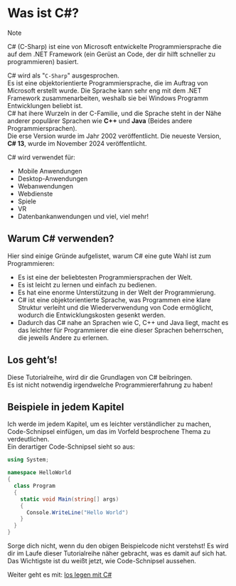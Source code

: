 # Was ist C#?

> [!NOTE]
> C# (C-Sharp) ist eine von Microsoft entwickelte Programmiersprache die auf dem .NET Framework (ein Gerüst an Code, der dir hilft schneller zu programmieren) basiert.  

C# wird als "`C-Sharp`" ausgesprochen.  
Es ist eine objektorientierte Programmiersprache, die im Auftrag von Microsoft erstellt wurde. Die Sprache kann sehr eng mit dem .NET Framework zusammenarbeiten, weshalb sie bei Windows Programm Entwicklungen beliebt ist.  
C# hat ihere Wurzeln in der C-Familie, und die Sprache steht in der Nähe anderer populärer Sprachen wie **C++** und **Java** (Beides andere Programmiersprachen).  
Die erse Version wurde im Jahr 2002 veröffentlicht. Die neueste Version, **C# 13**, wurde im November 2024 veröffentlicht.  

C# wird verwendet für:
- Mobile Anwendungen
- Desktop-Anwendungen
- Webanwendungen
- Webdienste
- Spiele
- VR
- Datenbankanwendungen
und viel, viel mehr!

## Warum C# verwenden?
Hier sind einige Gründe aufgelistet, warum C# eine gute Wahl ist zum Programmieren:
- Es ist eine der beliebtesten Programmiersprachen der Welt.
- Es ist leicht zu lernen und einfach zu bedienen.
- Es hat eine enorme Unterstützung in der Welt der Programmierung.
- C# ist eine objektorientierte Sprache, was Programmen eine klare Struktur verleiht und die Wiederverwendung von Code ermöglicht, wodurch die Entwicklungskosten gesenkt werden.
- Dadurch das C# nahe an Sprachen wie C, C++ und Java liegt, macht es das leichter für Programmierer die eine dieser Sprachen beherrschen, die jeweils Andere zu erlernen.

## Los geht’s!
Diese Tutorialreihe, wird dir die Grundlagen von C# beibringen.  
Es ist nicht notwendig irgendwelche Programmiererfahrung zu haben!

## Beispiele in jedem Kapitel
Ich werde im jedem Kapitel, um es leichter verständlicher zu machen, Code-Schnipsel einfügen, um das im Vorfeld besprochene Thema zu verdeutlichen.  
Ein derartiger Code-Schnipsel sieht so aus:
```C#
using System;

namespace HelloWorld
{
  class Program
  {
    static void Main(string[] args)
    {
      Console.WriteLine("Hello World")
    }
  }
}
```
Sorge dich nicht, wenn du den obigen Beispielcode nicht verstehst! Es wird dir im Laufe dieser Tutorialreihe näher gebracht, was es damit auf sich hat. Das Wichtigste ist du weißt jetzt, wie Code-Schnipsel aussehen.
  
Weiter geht es mit: [los legen mit C#](loslegen_mit_csharp.md)
